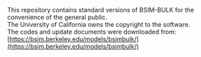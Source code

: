 This repository contains standard versions of BSIM-BULK for the convenience of the general public. 
<br>
The University of California owns the copyright to the software.
<br>
The codes and update documents were downloaded from: [https://bsim.berkeley.edu/models/bsimbulk/](https://bsim.berkeley.edu/models/bsimbulk/)
